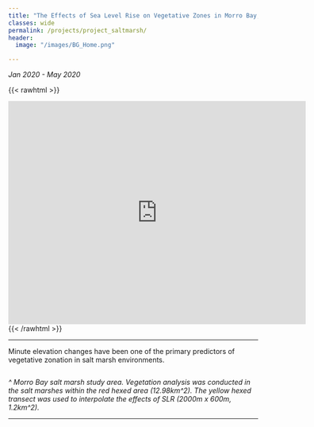 ```yaml
---
title: "The Effects of Sea Level Rise on Vegetative Zones in Morro Bay, California"
classes: wide
permalink: /projects/project_saltmarsh/
header:
  image: "/images/BG_Home.png"

---
```

*Jan 2020 - May 2020*

{{< rawhtml >}}
<iframe src="https://www.google.com/maps/embed?pb=!1m18!1m12!1m3!1d37866.82960380475!2d-120.85962739160765!3d35.341204517147524!2m3!1f0!2f0!3f0!3m2!1i1024!2i768!4f13.1!3m3!1m2!1s0x0%3A0x0!2zMzXCsDIwJzE0LjYiTiAxMjDCsDUwJzU3LjQiVw!5e1!3m2!1sen!2sus!4v1593413687274!5m2!1sen!2sus" width="600" height="450" frameborder="0" style="border:0;" allowfullscreen="">

</iframe>
{{< /rawhtml >}}

---
Minute elevation changes have been one of the primary predictors of vegetative zonation in salt marsh environments.

<img src="{{ site.url }}{{ site.baseurl }}/images/project_morrobay/SaltMarshStudyArea.png" alt="">


*^ Morro Bay salt marsh study area. Vegetation analysis was conducted in the salt marshes within the red hexed area (12.98km^2). The yellow hexed transect was used to interpolate the effects of SLR (2000m x 600m, 1.2km^2).*

---
